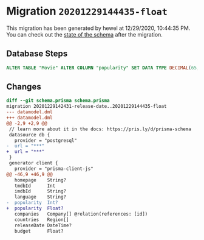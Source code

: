 # Migration `20201229144435-float`

This migration has been generated by hewel at 12/29/2020, 10:44:35 PM.
You can check out the [state of the schema](./schema.prisma) after the migration.

## Database Steps

```sql
ALTER TABLE "Movie" ALTER COLUMN "popularity" SET DATA TYPE DECIMAL(65,30)
```

## Changes

```diff
diff --git schema.prisma schema.prisma
migration 20201229142431-release-date..20201229144435-float
--- datamodel.dml
+++ datamodel.dml
@@ -2,9 +2,9 @@
 // learn more about it in the docs: https://pris.ly/d/prisma-schema
 datasource db {
   provider = "postgresql"
-  url = "***"
+  url = "***"
 }
 generator client {
   provider = "prisma-client-js"
@@ -46,9 +46,9 @@
   homepage    String?
   tmdbId      Int
   imdbId      String?
   language    String?
-  popularity  Int?
+  popularity  Float?
   companies   Company[] @relation(references: [id])
   countries   Region[]
   releaseDate DateTime?
   budget      Float?
```


